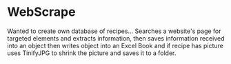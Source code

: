 # WebScrape
Wanted to create own database of recipes…
Searches a website's page for targeted elements and extracts
information, then saves information received into an object then writes object into an Excel Book and if
recipe has picture uses TinifyJPG to shrink the picture and saves it to
a folder.

